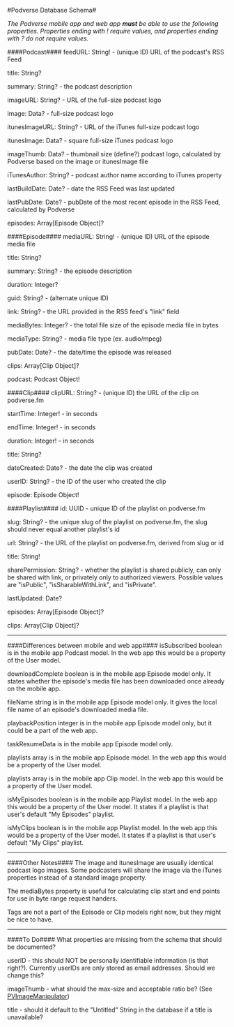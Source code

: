 #Podverse Database Schema#

_The Podverse mobile app and web app **must** be able to use the following properties. Properties ending with ! require values, and properties ending with ? do not require values._

####Podcast####
feedURL: String! - (unique ID) URL of the podcast's RSS Feed

title: String?

summary: String? - the podcast description

imageURL: String? -  URL of the full-size podcast logo

image: Data? - full-size podcast logo

itunesImageURL: String? - URL of the iTunes full-size podcast logo

itunesImage: Data? - square full-size iTunes podcast logo

imageThumb: Data? - thumbnail size (define?) podcast logo, calculated by Podverse based on the image or itunesImage file

iTunesAuthor: String? - podcast author name according to iTunes property

lastBuildDate: Date? - date the RSS Feed was last updated

lastPubDate: Date? - pubDate of the most recent episode in the RSS Feed, calculated by Podverse

episodes: Array[Episode Object]?

####Episode####
mediaURL: String! - (unique ID) URL of the episode media file

title: String?

summary: String? - the episode description

duration: Integer?

guid: String? - (alternate unique ID)

link: String? - the URL provided in the RSS feed's "link" field

mediaBytes: Integer? - the total file size of the episode media file in bytes

mediaType: String? - media file type (ex. audio/mpeg)

pubDate: Date? - the date/time the episode was released

clips: Array[Clip Object]?

podcast: Podcast Object!

####Clip####
clipURL: String? - (unique ID) the URL of the clip on podverse.fm

startTime: Integer! - in seconds

endTime: Integer! - in seconds

duration: Integer! - in seconds

title: String?

dateCreated: Date? - the date the clip was created

userID: String? - the ID of the user who created the clip

episode: Episode Object!

####Playlist####
id: UUID - unique ID of the playlist on podverse.fm

slug: String? - the unique slug of the playlist on podverse.fm, the slug should never equal another playlist's id

url: String? - the URL of the playlist on podverse.fm, derived from slug or id

title: String!

sharePermission: String? - whether the playlist is shared publicly, can only be shared with link, or privately only to authorized viewers. Possible values are "isPublic", "isSharableWithLink", and "isPrivate".

lastUpdated: Date?

episodes: Array[Episode Object]?

clips: Array[Clip Object]?

---

####Differences between mobile and web app####
isSubscribed boolean is in the mobile app Podcast model. In the web app this would be a property of the User model.

downloadComplete boolean is in the mobile app Episode model only. It states whether the episode's media file has been downloaded once already on the mobile app.

fileName string is in the mobile app Episode model only. It gives the local file name of an episode's downloaded media file.

playbackPosition integer is in the mobile app Episode model only, but it could be a part of the web app.

taskResumeData is in the mobile app Episode model only.

playlists array is in the mobile app Episode model. In the web app this would be a property of the User model.

playlists array is in the mobile app Clip model. In the web app this would be a property of the User model.

isMyEpisodes boolean is in the mobile app Playlist model. In the web app this would be a property of the User model. It states if a playlist is that user's default "My Episodes" playlist.

isMyClips boolean is in the mobile app Playlist model. In the web app this would be a property of the User model. It states if a playlist is that user's default "My Clips" playlist.

---

####Other Notes####
The image and itunesImage are usually identical podcast logo images. Some podcasters will share the image via the iTunes properties instead of a standard image property.

The mediaBytes property is useful for calculating clip start and end points for use in byte range request handers.

Tags are not a part of the Episode or Clip models right now, but they might be nice to have.

---

####To Do####
What properties are missing from the schema that should be documented?

userID - this should NOT be personally identifiable information (is that right?). Currently userIDs are only stored as email addresses. Should we change this?

imageThumb - what should the max-size and acceptable ratio be? (See [PVImageManipulator](https://github.com/podverse/podverse/blob/master/podverse/PVImageManipulator.swift#L11))

title - should it default to the "Untitled" String in the database if a title is unavailable?
